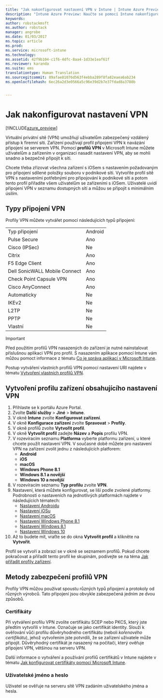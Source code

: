 ```yaml
---
title: "Jak nakonfigurovat nastavení VPN v Intune | Intune Azure Preview | Dokumentace Microsoftu"
description: "Intune Azure Preview: Naučte se pomocí Intune nakonfigurovat připojení VPN pro zařízení, která spravujete."
keywords: 
author: robstackmsft
ms.author: robstack
manager: angrobe
ms.date: 01/03/2017
ms.topic: article
ms.prod: 
ms.service: microsoft-intune
ms.technology: 
ms.assetid: 42f9b104-c1f6-4dfc-8aa4-1d33e1eaf61f
ms.reviewer: karanda
ms.suite: ems
translationtype: Human Translation
ms.sourcegitcommit: 89afae81076d563f4ebba289f8fa82eaea6ab234
ms.openlocfilehash: 6ec26a2d3e0566a5c96e39d2b7e37fdad8a3780b


---
```


# <a name="how-to-configure-vpn-settings"></a>Jak nakonfigurovat nastavení VPN 

[!INCLUDE[azure_preview](../includes/azure_preview.md)]

Virtuální privátní sítě (VPN) umožňují uživatelům zabezpečený vzdálený přístup k firemní síti. Zařízení používají profil připojení VPN k navázání připojení se serverem VPN. Pomocí **profilů VPN** v Microsoft Intune můžete uživatelům a zařízením v organizaci nasadit nastavení VPN, aby se mohli snadno a bezpečně připojit k síti.

Chcete třeba zřizovat všechna zařízení s iOSem s nastavením požadovaným pro připojení sdílené položky souboru v podnikové síti. Vytvoříte profil sítě VPN s nastaveními potřebnými pro připojování k podnikové síti a potom tento profil přiřadíte všem uživatelům se zařízeními s iOSem. Uživatelé uvidí připojení VPN v seznamu dostupných sítí a můžou se připojit s minimálním úsilím.

## <a name="vpn-connection-types"></a>Typy připojení VPN

Profily VPN můžete vytvářet pomocí následujících typů připojení:

|||
|-|-|
|Typ připojení|Android|iOS|macOS|Windows Phone 8.1|Windows 8.1|Windows 10|
|Pulse Secure|Ano|Ano|Ano|Ano|Ano|Ano|
|Cisco (IPSec)|Ne|Ano|Ne|Ne|Ne|Ne|
|Citrix|Ano|Ano|Ne|Ne|Ne|Ne|
|F5 Edge Client|Ano|Ano|Ano|Ano|Ano|Ano|
|Dell SonicWALL Mobile Connect|Ano|Ano|Ano|Ano|Ano|Ano|
|Check Point Capsule VPN|Ano|Ano|Ano|Ano|Ano|Ano|
|Cisco AnyConnect|Ano|Ano|Ano|Ne|Ne|Ne|
|Automaticky|Ne|Ne|Ne|Ne|Ne|Ano|
|IKEv2|Ne|Ne|Ne|Ne|Ne|Ano|
|L2TP|Ne|Ne|Ne|Ne|Ne|Ano|
|PPTP|Ne|Ne|Ne|Ne|Ne|Ano|
|Vlastní|Ne|Ano|Ano|Ne|Ne|Ne|


> [!IMPORTANT]
> Před použitím profilů VPN nasazených do zařízení je nutné nainstalovat příslušnou aplikaci VPN pro profil. S nasazením aplikace pomocí Intune vám můžou pomoct informace z tématu [Co je správa aplikací v Microsoft Intune](/intune-azure/manage-apps/what-is-app-management).  

Postup vytváření vlastních profilů VPN pomocí nastavení URI najdete v tématu [Vytvoření vlastních profilů VPN](create-custom-vpn-profiles.md).     

## <a name="create-a-device-profile-containing-vpn-settings"></a>Vytvoření profilu zařízení obsahujícího nastavení VPN

1. Přihlaste se k portálu Azure Portal.
2. Zvolte **Další služby** > **Jiné** > **Intune**.
3. V okně **Intune** zvolte **Konfigurovat zařízení**.
2. V okně **Konfigurace zařízení** zvolte **Spravovat** > **Profily**.
3. V okně profilů zvolte **Vytvořit profil**.
4. V okně **Vytvořit profil** zadejte **Název** a **Popis** profilu VPN.
5. V rozevíracím seznamu **Platforma** vyberte platformu zařízení, u které chcete použít nastavení VPN. V současné době můžete pro nastavení VPN na zařízení zvolit jednu z následujících platforem:
    - **Android**
    - **iOS**
    - **macOS**
    - **Windows Phone 8.1**
    - **Windows 8.1 a novější**
    - **Windows 10 a novější**
6. V rozevíracím seznamu **Typ profilu** zvolte **VPN**.
7. Nastavení, která můžete konfigurovat, se liší podle zvolené platformy. Podrobnosti o nastaveních na jednotlivých platformách najdete v následujících tématech:
    - [Nastavení Androidu](vpn-for-android.md)
    - [Nastavení iOSu](vpn-for-ios.md)
    - [Nastavení macOS](vpn-for-macos.md)
    - [Nastavení Windows Phone 8.1](vpn-for-windows-phone-8-1.md)
    - [Nastavení Windows 8.1](vpn-for-windows-8-1.md)
    - [Nastavení Windows 10](vpn-for-windows-10.md)
8. Až to budete mít, vraťte se do okna **Vytvořit profil** a klikněte na **Vytvořit**.

Profil se vytvoří a zobrazí se v okně se seznamem profilů.
Pokud chcete pokračovat a přiřadit tento profil ke skupinám, podívejte se na téma [Jak přiřadit profily zařízení](how-to-assign-device-profiles.md).


## <a name="methods-of-securing-vpn-profiles"></a>Metody zabezpečení profilů VPN

Profily VPN můžou používat spoustu různých typů připojení a protokoly od různých výrobců. Tato připojení jsou obvykle zabezpečená jedním ze dvou způsobů.

### <a name="certificates"></a>Certifikáty

Při vytváření profilu VPN zvolíte certifikátu SCEP nebo PKCS, který jste předtím vytvořili v Intune. Označuje se jako certifikát identity. Slouží k ověřování vůči profilu důvěryhodného certifikátu (neboli *kořenového certifikátu*), jehož vytvořením jste potvrdili, že se zařízení uživatele může připojit. Důvěryhodný certifikát je nasazený na počítači, který ověřuje připojení VPN, většinou na serveru VPN.

Další informace o vytváření a používání profilů certifikátů v Intune najdete v tématu [Jak konfigurovat certifikáty pomocí Microsoft Intune](how-to-configure-certificates.md).

### <a name="user-name-and-password"></a>Uživatelské jméno a heslo

Uživatel se ověřuje na serveru sítě VPN zadáním uživatelského jména a hesla.



<!--HONumber=Feb17_HO1-->


